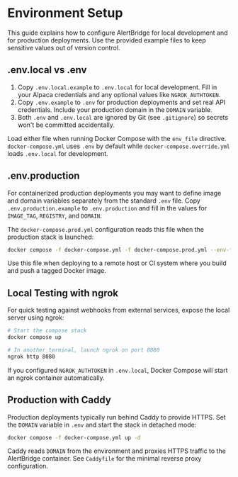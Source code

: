 # Environment Setup

This guide explains how to configure AlertBridge for local development and for production deployments. Use the provided example files to keep sensitive values out of version control.

## .env.local vs .env

1. Copy `.env.local.example` to `.env.local` for local development. Fill in your Alpaca credentials and any optional values like `NGROK_AUTHTOKEN`.
2. Copy `.env.example` to `.env` for production deployments and set real API credentials. Include your production domain in the `DOMAIN` variable.
3. Both `.env` and `.env.local` are ignored by Git (see `.gitignore`) so secrets won't be committed accidentally.

Load either file when running Docker Compose with the `env_file` directive. `docker-compose.yml` uses `.env` by default while `docker-compose.override.yml` loads `.env.local` for development.

## .env.production

For containerized production deployments you may want to define image and domain
variables separately from the standard `.env` file. Copy
`.env.production.example` to `.env.production` and fill in the values for
`IMAGE_TAG`, `REGISTRY`, and `DOMAIN`.

The `docker-compose.prod.yml` configuration reads this file when the production
stack is launched:

```bash
docker compose -f docker-compose.yml -f docker-compose.prod.yml --env-file .env.production up -d
```

Use this file when deploying to a remote host or CI system where you build and
push a tagged Docker image.

## Local Testing with ngrok

For quick testing against webhooks from external services, expose the local server using ngrok:

```bash
# Start the compose stack
docker compose up

# In another terminal, launch ngrok on port 8080
ngrok http 8080
```

If you configured `NGROK_AUTHTOKEN` in `.env.local`, Docker Compose will start an ngrok container automatically.

## Production with Caddy

Production deployments typically run behind Caddy to provide HTTPS. Set the `DOMAIN` variable in `.env` and start the stack in detached mode:

```bash
docker compose -f docker-compose.yml up -d
```

Caddy reads `DOMAIN` from the environment and proxies HTTPS traffic to the AlertBridge container. See `Caddyfile` for the minimal reverse proxy configuration.

